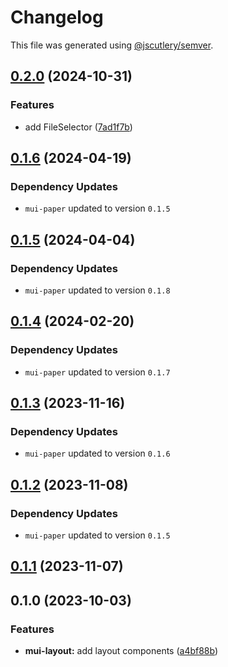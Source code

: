 # Changelog

This file was generated using [@jscutlery/semver](https://github.com/jscutlery/semver).

## [0.2.0](https://github.com/Availity/element/compare/@availity/mui-layout@0.1.6...@availity/mui-layout@0.2.0) (2024-10-31)


### Features

* add FileSelector ([7ad1f7b](https://github.com/Availity/element/commit/7ad1f7bb364bbeb2048d2ff4c9b0a2b1a1e33777))

## [0.1.6](https://github.com/Availity/element/compare/@availity/mui-layout@0.1.5...@availity/mui-layout@0.1.6) (2024-04-19)

### Dependency Updates

* `mui-paper` updated to version `0.1.5`
## [0.1.5](https://github.com/Availity/element/compare/@availity/mui-layout@0.1.4...@availity/mui-layout@0.1.5) (2024-04-04)

### Dependency Updates

* `mui-paper` updated to version `0.1.8`
## [0.1.4](https://github.com/Availity/element/compare/@availity/mui-layout@0.1.3...@availity/mui-layout@0.1.4) (2024-02-20)

### Dependency Updates

* `mui-paper` updated to version `0.1.7`
## [0.1.3](https://github.com/Availity/element/compare/@availity/mui-layout@0.1.2...@availity/mui-layout@0.1.3) (2023-11-16)

### Dependency Updates

- `mui-paper` updated to version `0.1.6`

## [0.1.2](https://github.com/Availity/element/compare/@availity/mui-layout@0.1.1...@availity/mui-layout@0.1.2) (2023-11-08)

### Dependency Updates

- `mui-paper` updated to version `0.1.5`

## [0.1.1](https://github.com/Availity/element/compare/@availity/mui-layout@0.1.0...@availity/mui-layout@0.1.1) (2023-11-07)

## 0.1.0 (2023-10-03)

### Features

- **mui-layout:** add layout components ([a4bf88b](https://github.com/Availity/element/commit/a4bf88b457422c99bb142ab06ee1be4dff70996d))
